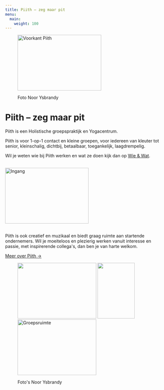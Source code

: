 ```yaml
---
title: Piith – zeg maar pit
menu:
  main:
    weight: 100
---
```


<figure class="align-right">
  <p><img src="http://piith.nl/wp-content/uploads/2013/05/DSC5141-300x200.jpg" alt="Voorkant Piith" width="270" height="180" /></p>
  <figcaption>Foto Noor Ysbrandy</figcaption>
</figure>

# Piith – zeg maar pit

Piith is een Holistische groepspraktijk en Yogacentrum.

Piith is voor 1-op-1 contact en kleine groepen, voor iedereen van kleuter tot senior, kleinschalig, dichtbij, betaalbaar, toegankelijk, laagdrempelig.

Wil je weten wie bij Piith werken en wat ze doen kijk dan op [Wie & Wat](http://piith.nl/wie-doet-wat/).

<br style="clear: both;" />

<img src="http://piith.nl/wp-content/uploads/2015/09/Shiatsu_het_Gooi_3251_13-269x180.jpg#left" alt="Ingang" width="269" height="180" />

\
Piith is ook creatief en muzikaal en biedt graag ruimte aan startende ondernemers. Wil je moeiteloos en plezierig werken vanuit interesse en passie, met inspirerende collega's, dan ben je van harte welkom.

<a href="http://piith.nl/piith/">Meer over Piith →</a>

<figure class="align-right">
  <p><img src="http://piith.nl/wp-content/uploads/2013/02/DSC4420bewerkt-254x180.jpg" alt="" width="254" height="180" /> <img src="http://piith.nl/wp-content/uploads/2013/02/DSC5128-e1369332980229-200x300.jpg" alt="" width="120" height="180" /> <img src="http://piith.nl/wp-content/uploads/2013/02/DSC4461bewerkt-300x212.jpg" alt="Groepsruimte" width="254" height="180" /></p>
  <figcaption>Foto's Noor Ysbrandy</figcaption>
</figure>

<br style="clear: both;" />
